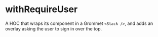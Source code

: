 # withRequireUser

A HOC that wraps its component in a Grommet `<Stack />`, and adds an overlay asking the user to sign in over the top.
